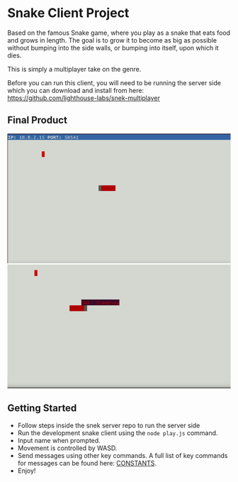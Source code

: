 # Snake Client Project

Based on the famous Snake game, where you play as a snake that eats food and grows in length. The goal is to grow it to become as big as possible without bumping into the side walls, or bumping into itself, upon which it dies.

This is simply a multiplayer take on the genre.

Before you can run this client, you will need to be running the server side which you can download and install from here: https://github.com/lighthouse-labs/snek-multiplayer

## Final Product

![A snake's humble beginnings..](https://github.com/ConsensusAI/snake-client/blob/master/screenshots/snake-client.png)
![Some banter for your friends](https://github.com/ConsensusAI/snake-client/blob/master/screenshots/snake-falling-asleep.png)

## Getting Started

- Follow steps inside the snek server repo to run the server side
- Run the development snake client using the `node play.js` command.
- Input name when prompted.
- Movement is controlled by WASD.
- Send messages using other key commands. A full list of key commands for messages can be found here: [CONSTANTS](./constants.js).
- Enjoy!
